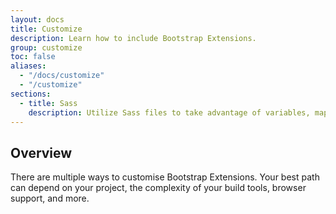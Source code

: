 ```yaml
---
layout: docs
title: Customize
description: Learn how to include Bootstrap Extensions.
group: customize
toc: false
aliases:
  - "/docs/customize"
  - "/customize"
sections:
  - title: Sass
    description: Utilize Sass files to take advantage of variables, maps, mixins, and functions.
---
```


## Overview

There are multiple ways to customise Bootstrap Extensions. Your best path can depend on your project, the complexity of your build tools, browser support, and more.
